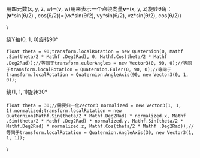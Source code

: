 <div>

<div>

用四元数(x, y, z, w)=(**v**, w)用来表示一个点绕向量**v**=(x, y,
z)旋转θ角：(**v**\*sin(θ/2) , cos(θ/2))=(vx\*sin(θ/2), vy\*sin(θ/2),
vz\*sin(θ/2), cos(θ/2))

</div>

<div>

\

</div>

<div>

<span style="line-height: 1.6;">绕Y轴(0, 1, 0)旋转90°</span>

</div>

<div>

``` {.prettyprint .linenums .prettyprinted}
float theta = 90;transform.localRotation = new Quaternion(0, Mathf .Sin(theta/2 * Mathf .Deg2Rad), 0, Mathf.Cos(theta/2 * Mathf .Deg2Rad));//等同于transform.eulerAngles = new Vector3(0, 90, 0);//等同于transform.localRotation = Quaternion.Euler(0, 90, 0);//等同于transform.localRotation = Quaternion.AngleAxis(90, new Vector3(0, 1, 0));
```

</div>

<div>

<span style="line-height: 1.6;">绕(1, 1, 1)旋转30°</span>

</div>

<div>

``` {.prettyprint .linenums .prettyprinted}
float theta = 30;//需要归一化Vector3 normalized = new Vector3(1, 1, 1).normalized;transform.localRotation = new Quaternion(Mathf.Sin(theta/2 * Mathf.Deg2Rad) * normalized.x, Mathf .Sin(theta/2 * Mathf .Deg2Rad) * normalized.y, Mathf.Sin(theta/2 * Mathf.Deg2Rad) * normalized.z, Mathf.Cos(theta/2 * Mathf .Deg2Rad));//等同于transform.localRotation = Quaternion.AngleAxis(30, new Vector3(1, 1, 1));
```

</div>

<div>

\

</div>

</div>

